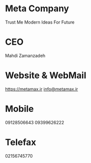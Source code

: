 # Meta Company
Trust Me
Modern Ideas For Future

# CEO
Mahdi Zamanzadeh

# Website & WebMail
https://metamax.ir
info@metamax.ir

# Mobile
09128506643
09399626222

# Telefax
02156745770
